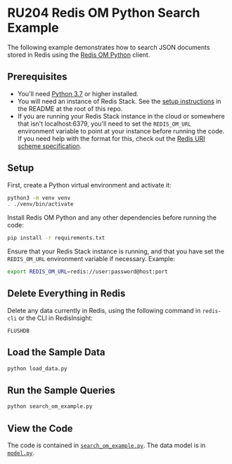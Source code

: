 # RU204 Redis OM Python Search Example

The following example demonstrates how to search JSON documents stored in Redis using the [Redis OM Python](https://github.com/redis/redis-om-python) client.

## Prerequisites

* You'll need [Python 3.7](https://www.python.org/downloads/) or higher installed.
* You will need an instance of Redis Stack.  See the [setup instructions](/README.md) in the README at the root of this repo.
* If you are running your Redis Stack instance in the cloud or somewhere that isn't localhost:6379, you'll need to set the `REDIS_OM_URL` environment variable to point at your instance before running the code.  If you need help with the format for this, check out the [Redis URI scheme specification](https://www.iana.org/assignments/uri-schemes/prov/redis).

## Setup

First, create a Python virtual environment and activate it:

```bash
python3 -m venv venv
. ./venv/bin/activate
```

Install Redis OM Python and any other dependencies before running the code:

```bash
pip install -r requirements.txt
```

Ensure that your Redis Stack instance is running, and that you have set the `REDIS_OM_URL` environment variable if necessary.  Example:

```bash
export REDIS_OM_URL=redis://user:password@host:port
```

## Delete Everything in Redis

Delete any data currently in Redis, using the following command in `redis-cli` or the CLI in RedisInsight:

```
FLUSHDB
```

## Load the Sample Data

```bash
python load_data.py
```

## Run the Sample Queries

```bash
python search_om_example.py
```

## View the Code

The code is contained in [`search_om_example.py`](./search_om_example.py).  The data model is in [`model.py`](./model.py).